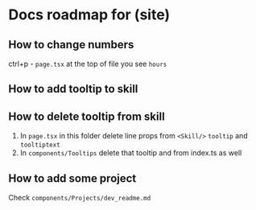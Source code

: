 # Docs roadmap for (site)

## How to change numbers

ctrl+p - `page.tsx` at the top of file you see `hours`

## How to add tooltip to skill

## How to delete tooltip from skill

1. In `page.tsx` in this folder delete line props from `<Skill/>` `tooltip` and `tooltiptext`
2. In `components/Tooltips` delete that tooltip and from index.ts as well

## How to add some project

Check `components/Projects/dev_readme.md`
